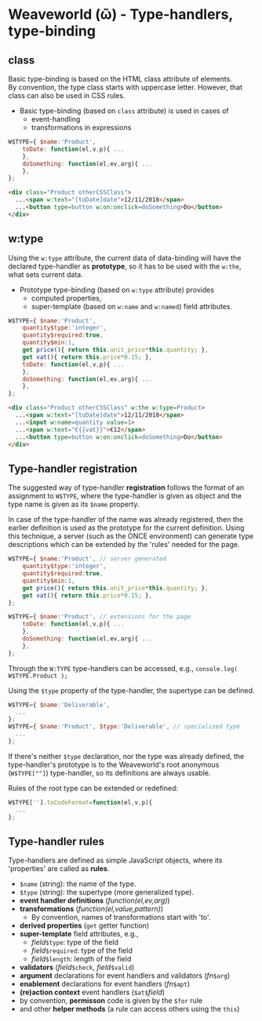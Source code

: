 # Weaveworld (ῶ) - Type-handlers, type-binding #

## class ##

Basic type-binding is based on the HTML class attribute of elements.  
By convention, the type class starts with uppercase letter. However, that class can also be used in CSS rules.

* Basic type-binding (based on `class` attribute) is used in cases of
  * event-handling
  * transformations in expressions

```js
W$TYPE={ $name:'Product',
    toDate: function(el,v,p){ ...
    },
    doSomething: function(el,ev,arg){ ...
    },
};
```
```html
<div class="Product otherCSSClass">
  ...<span w:text="[toDate]date">12/11/2018</span>
  ...<button type=button w:on:onclick=doSomething>Do</button>
</div>  
```

## w:type ##

Using the `w:type` attribute, the current data of data-binding will have the declared type-handler as **prototype**, so it has to be used with the `w:the`, what sets current data.

* Prototype type-binding (based on `w:type` attribute) provides
  * computed properties,
  * super-template (based on `w:name` and `w:named`) field attributes.

```js
W$TYPE={ $name:'Product',
    quantity$type:'integer',
    quantity$required:true,
    quantity$min:1,
    get price(){ return this.unit_price*this.quantity; },
    get vat(){ return this.price*0.15; },
    toDate: function(el,v,p){ ...
    },
    doSomething: function(el,ev,arg){ ...
    },
};
```
```html
<div class="Product otherCSSClass" w:the w:type=Product>
  ...<span w:text="[toDate]date">12/11/2018</span>
  ...<input w:name=quantity value=1>
  ...<span w:text="€{{vat}}">€12</span>
  ...<button type=button w:on:onclick=doSomething>Do</button>
</div>
```

## Type-handler registration ##

The suggested way of type-handler **registration** follows the format of an assignment to `W$TYPE`, where the type-handler is given as object and the type name is given as its `$name` property.

In case of the type-handler of the name was already registered, then the earlier definition is used as the prototype for the current definition. Using this technique, a server (such as the ONCE environment) can generate type descriptions which can be extended by the 'rules' needed for the page.

```js
W$TYPE={ $name:'Product', // server generated
    quantity$type:'integer',
    quantity$required:true,
    quantity$min:1,
    get price(){ return this.unit_price*this.quantity; },
    get vat(){ return this.price*0.15; },
};
```

```js
W$TYPE={ $name:'Product', // extensions for the page
    toDate: function(el,v,p){ ...
    },
    doSomething: function(el,ev,arg){ ...
    },
};
```
Through the `W:TYPE` type-handlers can be accessed, e.g., `console.log( W$TYPE.Product );`


Using the `$type` property of the type-handler, the supertype can be defined.

```js
W$TYPE={ $name:'Deliverable', 
  ...
};
W$TYPE={ $name:'Product', $type:'Deliverable', // specialized type
  ...
};
```

If there's neither `$type` declaration, nor the type was already defined, the type-handler's prototype is to the Weaveworld's root anonymous (`W$TYPE[""]`) type-handler, so its definitions are always usable.

Rules of the root type can be extended or redefined:
```js
W$TYPE[''].toCodeFormat=function(el,v,p){
  ...
};
```

## Type-handler rules ##

Type-handlers are defined as simple JavaScript objects, where its 'properties' are called as **rules**.

* `$name` (string): the name of the type.
* `$type` (string): the supertype (more generalized type).
* **event handler definitions** (_function(el,ev,arg)_)
* **transformations** (_function(el,value,pattern)_)
  * By convention, names of transformations start with 'to'.
* **derived properties** (`get` getter function)    
* **super-template** field attributes, e.g.,
  * _field_`$type`: type of the field
  * _field_`$required`: type of the field
  * _field_`$length`: length of the field
* **validators**  (_field_`$check`, _field_`$valid`)
* **argument** declarations for event handlers and validators (_fn_`$arg`)
* **enablement** declarations for event handlers (_fn_`$apt`)
* **(re)action context** event handlers (`$at$`_field_)
* by convention, **permisson** code is given by the `$for` rule
* and other **helper methods** (a rule can access others using the `this`)